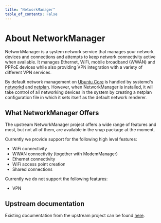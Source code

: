 ```yaml
---
title: "NetworkManager"
table_of_contents: False
---
```


# About NetworkManager

NetworkManager is a system network service that manages your network
devices and connections and attempts to keep network connectivity active
when available. It manages Ethernet, WiFi, mobile broadband (WWAN) and
PPPoE devices while also providing VPN integration with a variety of
different VPN services.

By default network management on [Ubuntu
Core](https://www.ubuntu.com/core) is handled by systemd's
[networkd](https://www.freedesktop.org/software/systemd/man/systemd-networkd.service.html)
and [netplan](https://launchpad.net/netplan). However, when
NetworkManager is installed, it will take control of all networking
devices in the system by creating a netplan configuration file in which
it sets itself as the default network renderer.

## What NetworkManager Offers

The upstream NetworkManager project offers a wide range of features and
most, but not all of them, are available in the snap package at the
moment.

Currently we provide support for the following high level features:

 * WiFi connectivity
 * WWAN connectivity (together with ModemManager)
 * Ethernet connectivity
 * WiFi access point creation
 * Shared connections

 Currently we do not support the following features:

  * VPN

## Upstream documentation

Existing documentation from the upstream project can be found
[here](https://wiki.gnome.org/Projects/NetworkManager).
